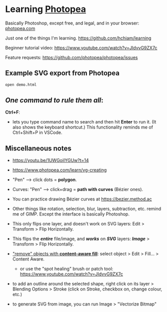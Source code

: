 # Learning [Photopea](https://www.photopea.com)

Basically Photoshop, except free, and legal, and in your browser: [photopea.com](https://www.photopea.com)

Just one of the things I'm learning. https://github.com/hchiam/learning

Beginner tutorial video: https://www.youtube.com/watch?v=JIdvvG9ZX7c

Feature requests: https://github.com/photopea/photopea/issues

## Example SVG export from Photopea

```bash
open demo.html
```

## **_One command to rule them all_**:

**Ctrl+F**:
- lets you type command name to search and then hit **Enter** to run it. (It also shows the keyboard shortcut.) This functionality reminds me of Ctrl+Shift+P in VSCode.

## Miscellaneous notes

- https://youtu.be/1UWGoiIYGUw?t=14

- https://www.photopea.com/learn/vg-creating

- "Pen" --> click dots = **polygon**.

- Curves: "Pen" --> click+drag = **path with curves** (Bézier ones).

- You can practice drawing Bézier curves at <https://bezier.method.ac>

- Other things like rotation, selection, blur, layers, subtraction, etc. remind me of GIMP. Except the interface is basically Photoshop.

- This only flips one layer, and doesn't work on SVG layers: Edit > Transform > Flip Horizontally.

- This flips the **_entire_** file/image, and **_works_** on **_SVG_** layers: **_Image_** > Transform > Flip Horizontally.

- ["remove" objects with **content-aware fill**](https://www.youtube.com/watch?v=G-d3y9WMFDg): select object > Edit > Fill... > Content Aware.
  - or use the "spot healing" brush or patch tool: https://www.youtube.com/watch?v=JIdvvG9ZX7c

- to add an outline around the selected shape, right click on its layer > Blending Options > Stroke (click on Stroke, checkbox on, change colour, etc.)

- to generate SVG from image, you can run Image > "Vectorize Bitmap"
